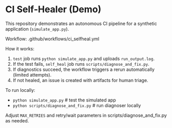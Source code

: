 # CI Self-Healer (Demo)

This repository demonstrates an autonomous CI pipeline for a synthetic application (`simulate_app.py`).

Workflow: .github/workflows/ci_selfheal.yml

How it works:
1. `test` job runs `python simulate_app.py` and uploads `run_output.log`.
2. If the test fails, `self_heal` job runs `scripts/diagnose_and_fix.py`.
3. If diagnostics succeed, the workflow triggers a rerun automatically (limited attempts).
4. If not healed, an issue is created with artifacts for human triage.

To run locally:
- `python simulate_app.py`    # test the simulated app
- `python scripts/diagnose_and_fix.py`    # run diagnoser locally

Adjust `MAX_RETRIES` and retry/wait parameters in scripts/diagnose_and_fix.py as needed.
